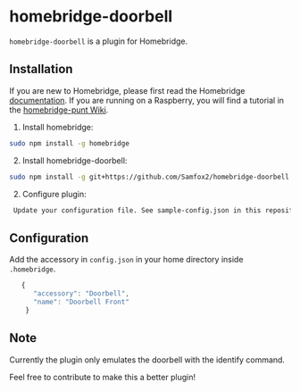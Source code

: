 # homebridge-doorbell

`homebridge-doorbell` is a plugin for Homebridge.

## Installation

If you are new to Homebridge, please first read the Homebridge [documentation](https://www.npmjs.com/package/homebridge).
If you are running on a Raspberry, you will find a tutorial in the [homebridge-punt Wiki](https://github.com/cflurin/homebridge-punt/wiki/Running-Homebridge-on-a-Raspberry-Pi).

1. Install homebridge:
```sh
sudo npm install -g homebridge
```
2. Install homebridge-doorbell:
```sh
sudo npm install -g git+https://github.com/Samfox2/homebridge-doorbell.git
```
2. Configure plugin:
```sh
 Update your configuration file. See sample-config.json in this repository for a sample. 
```
## Configuration

Add the accessory in `config.json` in your home directory inside `.homebridge`.

```js
   {
      "accessory": "Doorbell",
      "name": "Doorbell Front"
    }
```

## Note
Currently the plugin only emulates the doorbell with the identify command.

Feel free to contribute to make this a better plugin!


